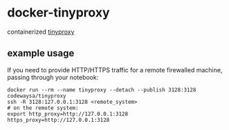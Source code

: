 # docker-tinyproxy

containerized [tinyproxy](https://tinyproxy.github.io/)

## example usage

If you need to provide HTTP/HTTPS traffic for a remote firewalled machine, passing through your notebook:
```
docker run --rm --name tinyproxy --detach --publish 3128:3128 codewaysa/tinyproxy
ssh -R 3128:127.0.0.1:3128 <remote_system>
# on the remote system:
export http_proxy=http://127.0.0.1:3128 https_proxy=http://127.0.0.1:3128
```
